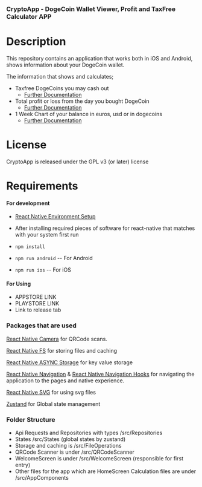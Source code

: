 ### CryptoApp - DogeCoin Wallet Viewer, Profit and TaxFree Calculator APP

# Description

This repository contains an application that works both in iOS and Android, shows information about your DogeCoin wallet.

The information that shows and calculates;

- Taxfree DogeCoins you may cash out
   - [Further Documentation](https://github.com/kemalFM/cryptoapp/blob/main/src/AppComponents/Components/TaxFreeCalculator.tsx)
- Total profit or loss from the day you bought DogeCoin
  - [Further Documentation](https://github.com/kemalFM/cryptoapp/blob/main/src/AppComponents/Components/ProfitCalculator.tsx)
- 1 Week Chart of your balance in euros, usd or in dogecoins
   - [Further Documentation](https://github.com/kemalFM/cryptoapp/blob/main/src/AppComponents/Components/TotalChart.tsx)

# License

CryptoApp is released under the GPL v3 (or later) license

# Requirements

#### For development
- [React Native Environment Setup]( https://reactnative.dev/docs/environment-setup "React Native Env Setup")
- After installing required pieces of software for react-native that matches with your system first run
- `npm install`
  
- `npm run android` -- For Android
 
- `npm run ios`  -- For iOS

#### For Using

- APPSTORE LINK
- PLAYSTORE LINK
- Link to release tab


### Packages that are used

[React Native Camera](https://github.com/react-native-camera/react-native-camera "React Native Camera")  for QRCode scans.

[React Native FS](https://github.com/itinance/react-native-fs "React Native FS") for storing files and caching

[React Native ASYNC Storage](https://github.com/react-native-async-storage/async-storage "React Native Async Storage") for key value storage

[React Native Navigation](https://github.com/wix/react-native-navigation "React Native Navigation") & [React Native Navigation Hooks](https://github.com/underscopeio/react-native-navigation-hooks "React Native Navigation Hooks") for navigating the application to the pages and native experience.

[React Native SVG](https://github.com/react-native-svg/react-native-svg "React Native SVG") for using svg files

[Zustand](https://github.com/pmndrs/zustand "Zustand") for Global state management



### Folder Structure

- Api Requests and Repositories with types /src/Repositories
- States /src/States (global states by zustand)
- Storage and caching is /src/FileOperations
- QRCode Scanner is under /src/QRCodeScanner
- WelcomeScreen is under /src/WelcomeScreen (responsible for first entry)
- Other files for the app which are HomeScreen Calculation files are under /src/AppComponents




